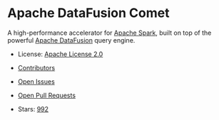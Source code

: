 # Apache DataFusion Comet

A high-performance accelerator for [Apache Spark](https://spark.apache.org/), built on top of the powerful [Apache DataFusion](https://github.com/apache/datafusion) query engine.
- License: [Apache License 2.0](https://spdx.org/licenses/Apache-2.0.html)

- [Contributors](https://github.com/apache/datafusion-comet/graphs/contributors)
- [Open Issues](https://github.com/apache/datafusion-comet/issues?q=sort%3Aupdated-desc+is%3Aissue+is%3Aopen)
- [Open Pull Requests](https://github.com/apache/datafusion-comet/pulls?q=sort%3Aupdated-desc+is%3Apr+is%3Aopen)
- Stars: [992](https://github.com/apache/datafusion-comet/stargazers)


